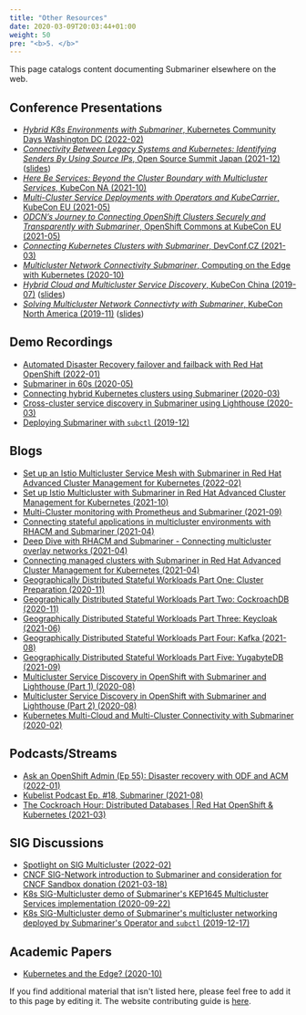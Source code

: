 ```yaml
---
title: "Other Resources"
date: 2020-03-09T20:03:44+01:00
weight: 50
pre: "<b>5. </b>"
---
```


This page catalogs content documenting Submariner elsewhere on the web.

## Conference Presentations

<!-- markdownlint-disable line-length -->
* [*Hybrid K8s Environments with Submariner*, Kubernetes Community Days Washington DC (2022-02)](https://community.cncf.io/events/details/cncf-washington-dc-presents-submariner-and-inter-k8s-connectivity/)
* [*Connectivity Between Legacy Systems and Kubernetes: Identifying Senders By Using Source IPs*, Open Source Summit Japan (2021-12)](https://www.youtube.com/watch?v=bpJTof7UQpA) ([slides](https://static.sched.com/hosted_files/ossalsjp21/47/Connectivity%20Between%20Legacy.pdf))
* [*Here Be Services: Beyond the Cluster Boundary with Multicluster Services*, KubeCon NA (2021-10)](https://youtu.be/_UJrSfmvlMA)
* [*Multi-Cluster Service Deployments with Operators and KubeCarrier*, KubeCon EU (2021-05)](https://youtu.be/mWQetXFVrao)
* [*ODCN’s Journey to Connecting OpenShift Clusters Securely and Transparently with Submariner*, OpenShift Commons at KubeCon EU (2021-05)
](https://youtu.be/BnbMpCbqyBk)
* [*Connecting Kubernetes Clusters with Submariner*, DevConf.CZ (2021-03)](https://www.youtube.com/watch?v=-HE9iq34Zj8)
* [*Multicluster Network Connectivity Submariner*, Computing on the Edge with Kubernetes (2020-10)](https://www.youtube.com/watch?v=x7PbyTVEXFg)
* [*Hybrid Cloud and Multicluster Service Discovery*, KubeCon China (2019-07)](https://www.youtube.com/watch?v=uU4PSBLrpi8&list=PLj6h78yzYM2Njj5PvNc4Mtcril2YyR95d) ([slides](https://static.sched.com/hosted_files/kccncosschn19eng/6b/Hybrid%20Cloud%20and%20Multi-Cluster%20Service%20Connectivity.pdf))
* [*Solving Multicluster Network Connectivty with Submariner*, KubeCon North America (2019-11)](https://www.youtube.com/watch?v=jMvuchSMCKU&list=PLj6h78yzYM2NDs-iu8WU5fMxINxHXlien) ([slides](https://static.sched.com/hosted_files/kccncna19/7d/Submariner%20Kubecon%20NA%202019%20%281%29.pdf))
<!-- markdownlint-enable line-length -->

## Demo Recordings

* [Automated Disaster Recovery failover and failback with Red Hat OpenShift (2022-01)](https://www.youtube.com/watch?v=OPKVKPfJrRA)
* [Submariner in 60s (2020-05)](https://www.youtube.com/watch?v=pQgUWiGtKqM)
* [Connecting hybrid Kubernetes clusters using Submariner (2020-03)](https://www.youtube.com/watch?v=fMhZRNn0fxQ)
* [Cross-cluster service discovery in Submariner using Lighthouse (2020-03)](https://www.youtube.com/watch?v=tXsemQPNhyQ)
* [Deploying Submariner with `subctl` (2019-12)](https://www.youtube.com/watch?v=cInmBXuZsU8)

## Blogs

* [Set up an Istio Multicluster Service Mesh with Submariner in Red Hat Advanced Cluster Management for Kubernetes (2022-02)](https://cloud.redhat.com/blog/set-up-an-istio-multicluster-service-mesh-with-submariner-in-red-hat-advanced-cluster-management-for-kubernetes)
* [Set up Istio Multicluster with Submariner in Red Hat Advanced Cluster Management for Kubernetes (2021-10)](https://cloud.redhat.com/blog/set-up-istio-multicluster-with-submariner-in-red-hat-advanced-cluster-management-for-kubernetes)
* [Multi-Cluster monitoring with Prometheus and Submariner (2021-09)](https://medium.com/@danielbachar/multi-cluster-monitoring-with-prometheus-and-submariner-f89ff733e7ec)
* [Connecting stateful applications in multicluster environments with RHACM and Submariner (2021-04)](https://rcarrata.com/openshift/rhacm-submariner-2/)
* [Deep Dive with RHACM and Submariner - Connecting multicluster overlay networks (2021-04)](https://rcarrata.com/openshift/rhacm-submariner/)
* [Connecting managed clusters with Submariner in Red Hat Advanced Cluster Management for Kubernetes (2021-04)](https://www.openshift.com/blog/connecting-managed-clusters-with-submariner-in-red-hat-advanced-cluster-management-for-kubernetes)
* [Geographically Distributed Stateful Workloads Part One: Cluster Preparation (2020-11)](https://www.openshift.com/blog/geographically-distributed-stateful-workloads-part-one-cluster-preparation)
* [Geographically Distributed Stateful Workloads Part Two: CockroachDB (2020-11)](https://www.openshift.com/blog/geographically-distributed-stateful-workloads-part-two-cockroachdb)
* [Geographically Distributed Stateful Workloads Part Three: Keycloak (2021-06)](https://cloud.redhat.com/blog/geographically-distributed-stateful-workloads-part-3-keycloak)
* [Geographically Distributed Stateful Workloads Part Four: Kafka (2021-08)](https://cloud.redhat.com/blog/geographically-distributed-stateful-workloads-part-four-kafka)
* [Geographically Distributed Stateful Workloads Part Five: YugabyteDB (2021-09)](https://cloud.redhat.com/blog/geographically-distributed-stateful-workloads-part-five-yugabytedb)
* [Multicluster Service Discovery in OpenShift with Submariner and Lighthouse (Part 1) (2020-08)](https://www.openshift.com/blog/multicluster-service-discovery-in-openshift)
* [Multicluster Service Discovery in OpenShift with Submariner and Lighthouse (Part 2) (2020-08)](https://www.openshift.com/blog/multicluster-service-discovery-in-openshift-part-2)
* [Kubernetes Multi-Cloud and Multi-Cluster Connectivity with Submariner (2020-02)](https://www.linkedin.com/pulse/kubernetes-multi-cloud-multi-cluster-connectivity-gokul-chandra/?trk=related_artice_Kubernetes%20Multi-Cloud%20and%20Multi-Cluster%20Connectivity%20with%20Submariner_article-card_title)

## Podcasts/Streams

* [Ask an OpenShift Admin (Ep 55): Disaster recovery with ODF and ACM (2022-01)](https://youtu.be/Tlmuvkq_OPo?t=1177)
* [Kubelist Podcast Ep. #18, Submariner (2021-08)](https://www.heavybit.com/library/podcasts/the-kubelist-podcast/ep-18-submariner-with-miguel-angel-ajo-and-stephen-kitt-of-red-hat/)
* [The Cockroach Hour: Distributed Databases | Red Hat OpenShift & Kubernetes (2021-03)](https://www.youtube.com/watch?v=_FIW2dYKsuk)

## SIG Discussions

* [Spotlight on SIG Multicluster (2022-02)](https://www.kubernetes.dev/blog/2022/02/04/sig-multicluster-spotlight-2022/)
* [CNCF SIG-Network introduction to Submariner and consideration for CNCF Sandbox donation (2021-03-18)](https://youtu.be/R5F8l9ursBk?t=878)
* [K8s SIG-Multicluster demo of Submariner's KEP1645 Multicluster Services implementation (2020-09-22)](https://youtu.be/bx4z9sMX8FM?t=1350)
* [K8s SIG-Multicluster demo of Submariner's multicluster networking deployed by Submariner's Operator and `subctl` (2019-12-17)](https://youtu.be/4C4kc9AOz4M?t=273)

## Academic Papers

* [Kubernetes and the Edge? (2020-10)](https://hal.inria.fr/hal-02972686/document)

If you find additional material that isn't listed here, please feel free to add it to this page by editing it.
The website contributing guide is [here](../development/website).
